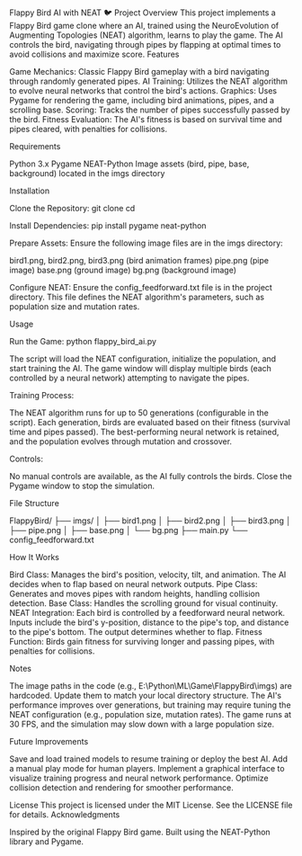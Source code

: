 Flappy Bird AI with NEAT 🐦
Project Overview
This project implements a Flappy Bird game clone where an AI, trained using the NeuroEvolution of Augmenting Topologies (NEAT) algorithm, learns to play the game. The AI controls the bird, navigating through pipes by flapping at optimal times to avoid collisions and maximize score.
Features

Game Mechanics: Classic Flappy Bird gameplay with a bird navigating through randomly generated pipes.
AI Training: Utilizes the NEAT algorithm to evolve neural networks that control the bird's actions.
Graphics: Uses Pygame for rendering the game, including bird animations, pipes, and a scrolling base.
Scoring: Tracks the number of pipes successfully passed by the bird.
Fitness Evaluation: The AI's fitness is based on survival time and pipes cleared, with penalties for collisions.

Requirements

Python 3.x
Pygame
NEAT-Python
Image assets (bird, pipe, base, background) located in the imgs directory

Installation

Clone the Repository:
git clone <repository-url>
cd <repository-directory>


Install Dependencies:
pip install pygame neat-python


Prepare Assets: Ensure the following image files are in the imgs directory:

bird1.png, bird2.png, bird3.png (bird animation frames)
pipe.png (pipe image)
base.png (ground image)
bg.png (background image)


Configure NEAT: Ensure the config_feedforward.txt file is in the project directory. This file defines the NEAT algorithm's parameters, such as population size and mutation rates.


Usage

Run the Game:
python flappy_bird_ai.py

The script will load the NEAT configuration, initialize the population, and start training the AI. The game window will display multiple birds (each controlled by a neural network) attempting to navigate the pipes.

Training Process:

The NEAT algorithm runs for up to 50 generations (configurable in the script).
Each generation, birds are evaluated based on their fitness (survival time and pipes passed).
The best-performing neural network is retained, and the population evolves through mutation and crossover.


Controls:

No manual controls are available, as the AI fully controls the birds.
Close the Pygame window to stop the simulation.



File Structure

FlappyBird/
├── imgs/
│   ├── bird1.png
│   ├── bird2.png
│   ├── bird3.png
│   ├── pipe.png
│   ├── base.png
│   └── bg.png
├── main.py
└── config_feedforward.txt

How It Works

Bird Class: Manages the bird's position, velocity, tilt, and animation. The AI decides when to flap based on neural network outputs.
Pipe Class: Generates and moves pipes with random heights, handling collision detection.
Base Class: Handles the scrolling ground for visual continuity.
NEAT Integration: Each bird is controlled by a feedforward neural network. Inputs include the bird's y-position, distance to the pipe's top, and distance to the pipe's bottom. The output determines whether to flap.
Fitness Function: Birds gain fitness for surviving longer and passing pipes, with penalties for collisions.

Notes

The image paths in the code (e.g., E:\Python\ML\Game\FlappyBird\imgs\) are hardcoded. Update them to match your local directory structure.
The AI's performance improves over generations, but training may require tuning the NEAT configuration (e.g., population size, mutation rates).
The game runs at 30 FPS, and the simulation may slow down with a large population size.

Future Improvements

Save and load trained models to resume training or deploy the best AI.
Add a manual play mode for human players.
Implement a graphical interface to visualize training progress and neural network performance.
Optimize collision detection and rendering for smoother performance.

License
This project is licensed under the MIT License. See the LICENSE file for details.
Acknowledgments

Inspired by the original Flappy Bird game.
Built using the NEAT-Python library and Pygame.

